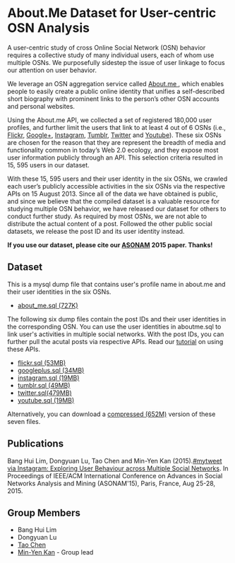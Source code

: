 # About.Me Dataset for User-centric OSN Analysis

A user-centric study of cross Online Social Network (OSN) behavior requires a collective study of many individual users, each of whom use multiple OSNs. We purposefully sidestep the issue of user linkage to focus our attention on user behavior.
     
We leverage an OSN aggregation service called <a href="https://about.me/">About.me </a>, which enables people to easily create a public online identity that unifies a self-described short biography with prominent links to the person’s other OSN accounts and personal websites.


Using the About.me API, we collected a set of registered 180,000 user profiles, 
     and further limit the users that link to at least 4 out of 6 OSNs 
     (i.e., <a href="https://www.flickr.com/">Flickr</a>, 
     <a href="https://plus.google.com/">Google+</a>, 
     <a href="https://instagram.com/">Instagram</a>, 
     <a href="https://www.tumblr.com/">Tumblr</a>, 
     <a href="https://twitter.com">Twitter</a> and 
     <a href="https://www.youtube.com/">Youtube</a>). 
     These six OSNs are chosen for the reason that they are represent 
     the breadth of media and functionality common in today’s Web 2.0 ecology, 
     and they expose most user information publicly through an API.
     This selection criteria resulted in 15, 595 users in our dataset.
     
     
With these 15, 595 users and their user identity in the six OSNs,
	we crawled each user’s publicly accessible activities in the six OSNs via
	the respective APIs on 15 August 2013. Since all of the data
	we have obtained is public, and since we believe that the
	compiled dataset is a valuable resource for studying multiple
	OSN behavior, we have released our dataset for others to
	conduct further study. As required by most OSNs, we are not able 
    to distribute the actual content of a post. Followed the
    other public social datasets, 
    we release the post ID and its user identity instead.   
    
**If you use our dataset, please cite our [ASONAM](http://www.comp.nus.edu.sg/~kanmy/papers/asonam15.pdf) 2015 paper.  Thanks!**


## Dataset
This is a mysql dump file that contains user's profile name in about.me and their user identities in the six OSNs. 
* <A HREF="https://drive.google.com/open?id=0Bxi6M1XYLbjUQTFkUWV6bUthcVk">about_me.sql (727K) </A>

The following six dump files contain the post IDs and their user identities in the corresponding OSN. You can use the user identities in aboutme.sql to link user's activities in multiple social networks. With the post IDs, you can further pull
the acutal posts via respective APIs. Read our <a href="instructions.md" target="_blank">tutorial</a> on using these APIs.
      
* <A HREF="https://drive.google.com/open?id=0Bxi6M1XYLbjUUjJLVERRT2Q3ZTg">flickr.sql (53MB) </A>     
* <A HREF="https://drive.google.com/open?id=0Bxi6M1XYLbjUeXlXQ1ZyNU9zUVE">googleplus.sql (34MB) </A>
* <A HREF="https://drive.google.com/open?id=0Bxi6M1XYLbjUWUltek5lOGlaUGs">instagram.sql (19MB) </A> 
* <A HREF="https://drive.google.com/open?id=0Bxi6M1XYLbjUMUZTSmFyNmFia1U">tumblr.sql (49MB) </A>
* <A HREF="https://drive.google.com/open?id=0Bxi6M1XYLbjUMU0tdEJKYng5WGc">twitter.sql(479MB) </A>
* <A HREF="https://drive.google.com/open?id=0Bxi6M1XYLbjUYU9iT28wWV91NE0">youtube.sql (19MB) </A>

Alternatively, you can download a <A HREF="https://drive.google.com/open?id=0Bxi6M1XYLbjUckZzd3N0d3habFk">compressed (652M)</A> version of these seven files.

## Publications
Bang Hui Lim, Dongyuan Lu, Tao Chen and Min-Yen Kan (2015).[#mytweet via   Instagram: Exploring User Behaviour across Multiple Social Networks](http://www.comp.nus.edu.sg/~kanmy/papers/asonam15.pdf). In Proceedings of IEEE/ACM International Conference on Advances in Social Networks Analysis and Mining (ASONAM'15), Paris, France, Aug 25-28, 2015.

## Group Members
* Bang Hui Lim
* Dongyuan Lu
* <a href="http://www.cs.jhu.edu/~taochen/">Tao Chen</a>
* <a href="http://www.comp.nus.edu.sg/~kanmy/">Min-Yen Kan</a> - Group lead

